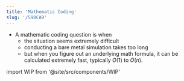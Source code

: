 ```yaml
---
title: 'Mathematic Coding'
slug: '/598CA9'
---
```


- A mathematic coding question is when
  - the situation seems extremely difficult
  - conducting a bare metal simulation takes too long
  - but when you figure out an underlying math formula, it can be calculated extremely fast, typically $O(1)$ to $O(n)$.

import WIP from '@site/src/components/WIP'

<WIP />
